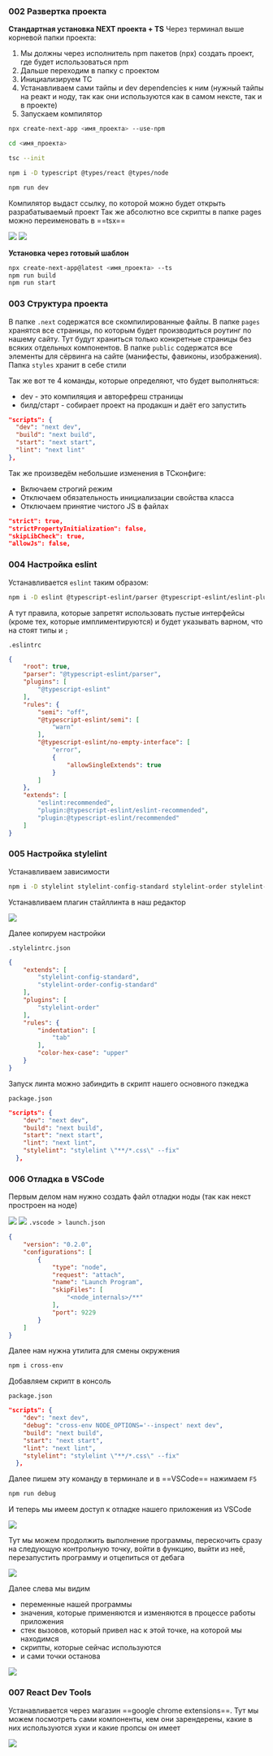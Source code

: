 ### 002 Развертка проекта

**Стандартная установка NEXT проекта + TS**
Через терминал выше корневой папки проекта:
1) Мы должны через исполнитель npm пакетов (npx) создать проект, где будет использоваться npm
2) Дальше переходим в папку с проектом
3) Инициализируем ТС
4) Устанавливаем сами тайпы и dev dependencies к ним (нужный тайпы на реакт и ноду, так как они используются как в самом нексте, так и в проекте)
5) Запускаем компилятор

```bash
npx create-next-app <имя_проекта> --use-npm

cd <имя_проекта>

tsc --init

npm i -D typescript @types/react @types/node

npm run dev
```

Компилятор выдаст ссылку, по которой можно будет открыть разрабатываемый проект
Так же абсолютно все скрипты в папке pages можно переименовать в ==tsx==

![](_png/Pasted%20image%2020221008153810.png)
![](_png/Pasted%20image%2020221008153813.png)

**Установка через готовый шаблон**

```bash
npx create-next-app@latest <имя_проекта> --ts
npm run build
npm run start
```


### 003 Структура проекта

В папке `.next` содержатся все скомпилированные файлы.
В папке `pages` хранятся все страницы, по которым будет производиться роутинг по нашему сайту. Тут будут храниться только конкретные страницы без всяких отдельных компонентов.
В папке `public` содержатся все элементы для сёрвинга на сайте (манифесты, фавиконы, изображения).
Папка `styles` хранит в себе стили

Так же вот те 4 команды, которые определяют, что будет выполняться:
- dev - это компиляция и авторефреш страницы
- билд/старт - собирает проект на продакшн и даёт его запустить
```JSON
"scripts": {  
  "dev": "next dev",  
  "build": "next build",  
  "start": "next start",  
  "lint": "next lint"  
},
```

Так же произведём небольшие изменения в ТСконфиге: 
- Включаем строгий режим
- Отключаем обязательность инициализации свойства класса
- Отключаем принятие чистого JS в файлах 

```JSON
"strict": true,
"strictPropertyInitialization": false,
"skipLibCheck": true,  
"allowJs": false,
```

### 004 Настройка eslint

Устанавливается `eslint` таким образом:

```bash
npm i -D eslint @typescript-eslint/parser @typescript-eslint/eslint-plugin
```

А тут правила, которые запретят использовать пустые интерфейсы (кроме тех, которые имплиментируются) и будет указывать варном, что на стоят типы и `;`

`.eslintrc`
```JSON
{
	"root": true,
	"parser": "@typescript-eslint/parser",
	"plugins": [
		"@typescript-eslint"
	],
	"rules": {
		"semi": "off",
		"@typescript-eslint/semi": [
			"warn"
		],
		"@typescript-eslint/no-empty-interface": [
			"error",
			{
				"allowSingleExtends": true
			}
		]
	},
	"extends": [
		"eslint:recommended",
		"plugin:@typescript-eslint/eslint-recommended",
		"plugin:@typescript-eslint/recommended"
	]
}
```

### 005 Настройка stylelint

Устанавливаем зависимости

```bash
npm i -D stylelint stylelint-config-standard stylelint-order stylelint-order-config-standard
```

Устанавливаем плагин стайллинта в наш редактор

![](_png/Pasted%20image%2020221122160312.png)

Далее копируем настройки

`.stylelintrc.json`
```JSON
{
	"extends": [
		"stylelint-config-standard",
		"stylelint-order-config-standard"
	],
	"plugins": [
		"stylelint-order"
	],
	"rules": {
		"indentation": [
			"tab"
		],
		"color-hex-case": "upper"
	}
}
```

Запуск линта можно забиндить в скрипт нашего основного пэкеджа

`package.json`
```JSON
"scripts": {
    "dev": "next dev",
    "build": "next build",
    "start": "next start",
    "lint": "next lint",
    "stylelint": "stylelint \"**/*.css\" --fix"   
  },
```

### 006 Отладка в VSCode

Первым делом нам нужно создать файл отладки ноды (так как некст простроен на ноде) 

![](_png/Pasted%20image%2020221122160735.png)
![](_png/Pasted%20image%2020221122160744.png)
`.vscode > launch.json`
```JSON
{
	"version": "0.2.0",
	"configurations": [
		{
			"type": "node",
			"request": "attach",
			"name": "Launch Program",
			"skipFiles": [
				"<node_internals>/**"
			],
			"port": 9229
		}
	]
}
```

Далее нам нужна утилита для смены окружения

```bash
npm i cross-env
```

Добавляем скрипт в консоль

`package.json`
```JSON
"scripts": {
    "dev": "next dev",
    "debug": "cross-env NODE_OPTIONS='--inspect' next dev",
    "build": "next build",
    "start": "next start",
    "lint": "next lint",
    "stylelint": "stylelint \"**/*.css\" --fix"
  },
```

Далее пишем эту команду в терминале и в ==VSCode== нажимаем `F5`

```bash
npm run debug
```

И теперь мы имеем доступ к отладке нашего приложения из VSCode

![](_png/Pasted%20image%2020221122162307.png)

Тут мы можем продолжить выполнение программы, перескочить сразу на следующую контрольную точку, войти в функцию, выйти из неё, перезапустить программу и отцепиться от дебага

![](_png/Pasted%20image%2020221122162605.png)

Далее слева мы видим 
- переменные нашей программы
- значения, которые применяются и изменяются в процессе работы приложения
- стек вызовов, который привел нас к этой точке, на которой мы находимся
- скрипты, которые сейчас используются
- и сами точки останова 

![](_png/Pasted%20image%2020221122162557.png)

### 007 React Dev Tools

Устанавливается через магазин ==google chrome extensions==. Тут мы можем посмотреть сами компоненты, кем они зарендерены, какие в них используются хуки и какие пропсы он имеет

![](_png/Pasted%20image%2020221122163603.png)